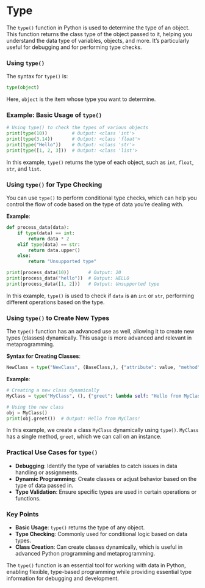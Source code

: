 # Type
The `type()` function in Python is used to determine the type of an object. This function returns the class type of the object passed to it, helping you understand the data type of variables, objects, and more. It’s particularly useful for debugging and for performing type checks.

### Using `type()`

The syntax for `type()` is:
```python
type(object)
```
Here, `object` is the item whose type you want to determine.

### Example: Basic Usage of `type()`

```python
# Using type() to check the types of various objects
print(type(10))         # Output: <class 'int'>
print(type(3.14))       # Output: <class 'float'>
print(type("Hello"))    # Output: <class 'str'>
print(type([1, 2, 3]))  # Output: <class 'list'>
```

In this example, `type()` returns the type of each object, such as `int`, `float`, `str`, and `list`.

### Using `type()` for Type Checking

You can use `type()` to perform conditional type checks, which can help you control the flow of code based on the type of data you’re dealing with.

**Example**:
```python
def process_data(data):
    if type(data) == int:
        return data * 2
    elif type(data) == str:
        return data.upper()
    else:
        return "Unsupported type"

print(process_data(10))       # Output: 20
print(process_data("hello"))  # Output: HELLO
print(process_data([1, 2]))   # Output: Unsupported type
```

In this example, `type()` is used to check if `data` is an `int` or `str`, performing different operations based on the type.

### Using `type()` to Create New Types

The `type()` function has an advanced use as well, allowing it to create new types (classes) dynamically. This usage is more advanced and relevant in metaprogramming.

**Syntax for Creating Classes**:
```python
NewClass = type("NewClass", (BaseClass,), {"attribute": value, "method": lambda self: action})
```

**Example**:
```python
# Creating a new class dynamically
MyClass = type("MyClass", (), {"greet": lambda self: "Hello from MyClass!"})

# Using the new class
obj = MyClass()
print(obj.greet())  # Output: Hello from MyClass!
```

In this example, we create a class `MyClass` dynamically using `type()`. `MyClass` has a single method, `greet`, which we can call on an instance.

### Practical Use Cases for `type()`

- **Debugging**: Identify the type of variables to catch issues in data handling or assignments.
- **Dynamic Programming**: Create classes or adjust behavior based on the type of data passed in.
- **Type Validation**: Ensure specific types are used in certain operations or functions.

### Key Points 
- **Basic Usage**: `type()` returns the type of any object.
- **Type Checking**: Commonly used for conditional logic based on data types.
- **Class Creation**: Can create classes dynamically, which is useful in advanced Python programming and metaprogramming.

The `type()` function is an essential tool for working with data in Python, enabling flexible, type-based programming while providing essential type information for debugging and development.
